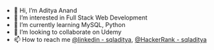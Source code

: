 - 👋 Hi, I’m Aditya Anand
- 👀 I’m interested in Full Stack Web Development
- 🌱 I’m currently learning MySQL, Python
- 💞️ I’m looking to collaborate on Udemy 
- 📫 How to reach me [@linkedin - sqladitya](https://www.linkedin.com/in/sqladitya/), [@HackerRank - sqladitya](https://www.hackerrank.com/sqladitya)

<!---
sqladitya/sqladitya is a ✨ special ✨ repository because its `README.md` (this file) appears on your GitHub profile.
You can click the Preview link to take a look at your changes.
--->
